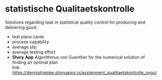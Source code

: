 # statistische Qualitaetskontrolle

Solutions regarding task in statistical quality control for producing and delivering good.

* test plans cards
* process capability  
* average slip  
* average testing effort  
* **Shiny App**  Algorithmus von Guenther for the numerical solution of finding an optimal plan  
 link: https://dennistriepke.shinyapps.io/assignment_qualitaetskontrolle_ovgu/ 
